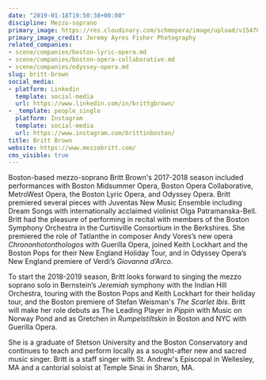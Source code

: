 ```yaml
---
date: "2019-01-18T19:50:38+00:00"
discipline: Mezzo-soprano
primary_image: https://res.cloudinary.com/schmopera/image/upload/v1547840880/media/2019/01/BrittBrown.png
primary_image_credit: Jeremy Ayres Fisher Photography
related_companies:
- scene/companies/boston-lyric-opera.md
- scene/companies/boston-opera-collaborative.md
- scene/companies/odyssey-opera.md
slug: britt-brown
social_media:
- platform: Linkedin
  template: social-media
  url: https://www.linkedin.com/in/brittgbrown/
- _template: people_single
  platform: Instagram
  template: social-media
  url: https://www.instagram.com/brittinboston/
title: Britt Brown
website: https://www.mezzobritt.com/
cms_visible: true
---
```

Boston-based mezzo-soprano Britt Brown's 2017-2018 season included performances with Boston Midsummer Opera, Boston Opera Collaborative, MetroWest Opera, the Boston Lyric Opera, and Odyssey Opera. Britt premiered several pieces with Juventas New Music Ensemble including Dream Songs with internationally acclaimed violinist Olga Patramanska-Bell. Britt had the pleasure of performing in recital with members of the Boston Symphony Orchestra in the Curtisville Consortium in the Berkshires. She premiered the role of Tatlanthe in composer Andy Vores’s new opera _Chrononhotonthologos_ with Guerilla Opera, joined Keith Lockhart and the Boston Pops for their New England Holiday Tour, and in Odyssey Opera’s New England premiere of Verdi’s _Giovanna d’Arco_.

To start the 2018-2019 season, Britt looks forward to singing the mezzo soprano solo in Bernstein’s _Jeremiah_ symphony with the Indian Hill Orchestra, touring with the Boston Pops and Keith Lockhart for their holiday tour, and the Boston premiere of Stefan Weisman's _The Scarlet Ibis_. Britt will make her role debuts as The Leading Player in _Pippin_ with Music on Norway Pond and as Gretchen in _Rumpelstiltskin_ in Boston and NYC with Guerilla Opera.

She is a graduate of Stetson University and the Boston Conservatory and continues to teach and perform locally as a sought-after new and sacred music singer. Britt is a staff singer with St. Andrew's Episcopal in Wellesley, MA and a cantorial soloist at Temple Sinai in Sharon, MA.
